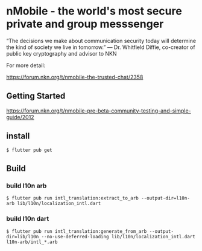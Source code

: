 # nMobile - the world's most secure private and group messsenger

“The decisions we make about communication security today will determine the kind of society we live in tomorrow.”
                                 — Dr. Whitfield Diffie, co-creator of public key cryptography and advisor to NKN


For more detail: 

https://forum.nkn.org/t/nmobile-the-trusted-chat/2358



## Getting Started

https://forum.nkn.org/t/nmobile-pre-beta-community-testing-and-simple-guide/2012


## install
```shelllanguage
$ flutter pub get
```
## Build

### build l10n arb
```shelllanguage
$ flutter pub run intl_translation:extract_to_arb --output-dir=l10n-arb lib/l10n/localization_intl.dart
```

### build l10n dart
```shelllanguage
$ flutter pub run intl_translation:generate_from_arb --output-dir=lib/l10n --no-use-deferred-loading lib/l10n/localization_intl.dart l10n-arb/intl_*.arb
```
